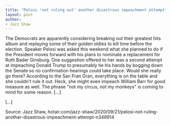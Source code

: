 ```yaml
---
title: "Pelosi 'not ruling out' another disastrous impeachment attempt"
layout: post
author:
- Jazz Shaw
---
```


The Democrats are apparently considering breaking out their greatest hits album and replaying some of their golden oldies to kill time before the election. Speaker Pelosi was asked this weekend what she planned to do if the President moves forward with his plans to nominate a replacement for Ruth Bader Ginsburg. One suggestion offered to her was a second attempt at impeaching Donald Trump to presumably tie his hands by bogging down the Senate so no confirmation hearings could take place. Would she really go there? According to the San Fran Gran, everything is on the table and she couldn't rule it out. Heck, she might even impeach William Barr for good measure as well. The phrase "not my circus, not my monkeys" is coming to mind for some reason. […]

[…]

Source: Jazz Shaw, hotair.com/jazz-shaw/2020/09/21/pelosi-not-ruling-another-disastrous-impeachment-attempt-n348914

